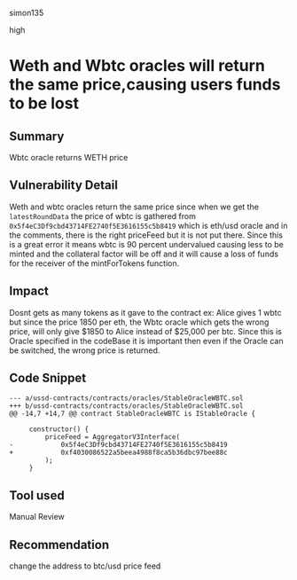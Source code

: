 simon135

high

# Weth and Wbtc oracles  will return the same price,causing users funds to be lost

## Summary
Wbtc oracle returns WETH price
## Vulnerability Detail
Weth and wbtc oracles return the same price 
since when we get the `latestRoundData` the price of wbtc is gathered from `0x5f4eC3Df9cbd43714FE2740f5E3616155c5b8419` which is eth/usd oracle and in the comments, there is the right priceFeed but it is not put there.
Since this is a great error it means wbtc is 90 percent undervalued causing less to be minted and the collateral factor will be off and it will cause a loss of funds for the receiver of the mintForTokens function.
## Impact
Dosnt gets as many tokens as it gave to the contract
ex: Alice gives 1 wbtc but since the price 1850 per eth, the Wbtc oracle which gets the wrong price, will only give $1850 to Alice instead of $25,000 per btc.
Since this is Oracle specified in the codeBase it is important then even if the Oracle can be switched, the wrong price is returned.
## Code Snippet
```solidity
--- a/ussd-contracts/contracts/oracles/StableOracleWBTC.sol
+++ b/ussd-contracts/contracts/oracles/StableOracleWBTC.sol
@@ -14,7 +14,7 @@ contract StableOracleWBTC is IStableOracle {
 
     constructor() {
         priceFeed = AggregatorV3Interface(
-            0x5f4eC3Df9cbd43714FE2740f5E3616155c5b8419
+            0xf4030086522a5beea4988f8ca5b36dbc97bee88c
         );
     }

```
## Tool used

Manual Review

## Recommendation
change the address to btc/usd price feed 